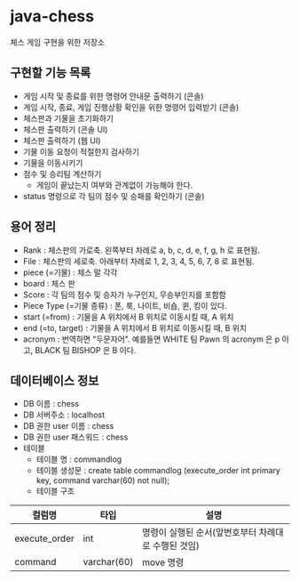 # java-chess
체스 게임 구현을 위한 저장소

## 구현할 기능 목록
- 게임 시작 및 종료를 위한 명령어 안내문 출력하기 (콘솔)
- 게임 시작, 종료, 게임 진행상황 확인을 위한 명령어 입력받기 (콘솔)
- 체스판과 기물을 초기화하기
- 체스판 출력하기 (콘솔 UI)
- 체스판 출력하기 (웹 UI)
- 기물 이동 요청이 적절한지 검사하기
- 기물을 이동시키기
- 점수 및 승리팀 계산하기
    - 게임이 끝났는지 여부와 관계없이 가능해야 한다.
- status 명령으로 각 팀의 점수 및 승패를 확인하기 (콘솔)

## 용어 정리
- Rank : 체스판의 가로축. 왼쪽부터 차례로 a, b, c, d, e, f, g, h 로 표현됨.
- File : 체스판의 세로축. 아래부터 차례로 1, 2, 3, 4, 5, 6, 7, 8 로 표현됨.
- piece (=기물) : 체스 말 각각
- board : 체스 판
- Score : 각 팀의 점수 및 승자가 누구인지, 무승부인지를 포함함
- Piece Type (=기물 종류) : 폰, 룩, 나이트, 비숍, 퀸, 킹이 있다.
- start (=from) : 기물을 A 위치에서 B 위치로 이동시킬 때, A 위치
- end (=to, target) : 기물을 A 위치에서 B 위치로 이동시킬 때, B 위치
- acronym : 번역하면 "두문자어". 예를들면 WHITE 팀 Pawn 의 acronym 은 p 이고, BLACK 팀 BISHOP 은 B 이다.

## 데이터베이스 정보
- DB 이름 : chess
- DB 서버주소 : localhost
- DB 권한 user 이름 : chess
- DB 권한 user 패스워드 : chess
- 테이블
    - 테이블 명 : commandlog
    - 테이블 생성문 : create table commandlog (execute_order int primary key, command varchar(60) not null);
    - 테이블 구조  

|컬럼명|타입|설명|  
|-----|---|--------------------------|  
|execute_order|int|명령이 실행된 순서(앞번호부터 차례대로 수행된 것임)|  
|command|varchar(60)|move 명령|  
     
